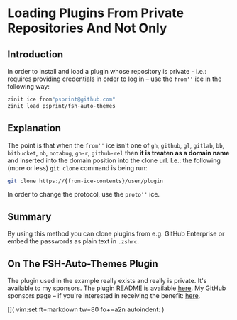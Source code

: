 # Loading Plugins From Private Repositories And Not Only

## Introduction

In order to install and load a plugin whose repository is private - i.e.:
requires providing credentials in order to log in – use the `from''` ice in the
following way:

```zsh
zinit ice from"psprint@github.com"
zinit load psprint/fsh-auto-themes
```

## Explanation

The point is that when the `from''` ice isn't one of `gh`, `github`, `gl`,
`gitlab`, `bb`, `bitbucket`, `nb`, `notabug`, `gh-r`, `github-rel` then **it is
treaten as a domain name** and inserted into the domain position into the clone
url.  I.e.: the following (more or less) `git clone` command is being run:

```zsh
git clone https://{from-ice-contents}/user/plugin
```

In order to change the protocol, use the `proto''` ice.

## Summary

By using this method you can clone plugins from e.g. GitHub Enterprise or embed
the passwords as plain text in `.zshrc`.

## On The FSH-Auto-Themes Plugin

The plugin used in the example really exists and really is private. It's
available to my sponsors. The plugin README is available
[here](../fsh-auto-themes/index.html). My GitHub sponsors page – if you're
interested in receiving the benefit:
[here](https://github.com/sponsors/psprint).

[]( vim:set ft=markdown tw=80 fo+=a2n autoindent: )
